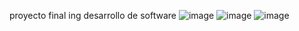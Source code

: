 proyecto final ing desarrollo de software
![image](https://github.com/camCy/cursosOnline/assets/113046973/cf6193ec-c122-4dbf-912b-7819e0b8e902)
![image](https://github.com/camCy/cursosOnline/assets/113046973/fa7f815b-4a5d-4e7c-ad18-2bd6cf8a699f)
![image](https://github.com/camCy/cursosOnline/assets/113046973/f208e0cc-4ffb-4e96-8c5d-3ed7116efa05)
